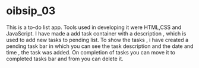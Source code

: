 # oibsip_03
This is a to-do list app.
Tools used in developing it were HTML,CSS and JavaScript.
I have made a add task container with a description , which is used to add new tasks to pending list.
To show the tasks , i have created a pending task bar in which you can see the task description and the date and time , the task was added.
On completion of tasks you can move it to completed tasks bar and from you can delete it.

